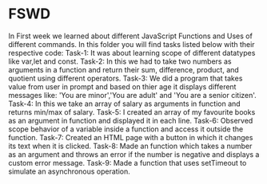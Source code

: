# FSWD
In First week we learned about different JavaScript Functions and Uses of different commands.
In this folder you will find tasks listed below with their respective code:
Task-1: It was about learning scope of different datatypes like var,let and const.
Task-2: In this we had to take two numbers as arguments in a function and return their sum, difference, product, and quotient using different operators.
Task-3: We did a program that takes value from user in prompt and based on thier age it displays different messages like: 'You are minor','You are adult' and 'You are a senior citizen'.
Task-4: In this we take an array of salary as arguments in function and returns min/max of salary.
Task-5: I created an array of my favourite books as an argument in function and displayed it in each line.
Task-6: Observed scope behavior of a variable inside a function and access it outside the function.
Task-7: Created an HTML page with a button in which it changes its text when it is clicked.
Task-8: Made an function which takes a number as an argument and throws an error if the number is negative and displays a custom error message.
Task-9: Made a function that uses setTimeout to simulate an asynchronous operation.
